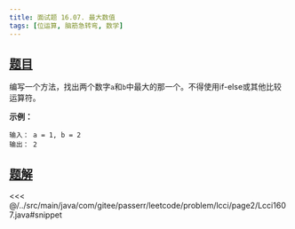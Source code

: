 ```yaml
---
title: 面试题 16.07. 最大数值
tags: [位运算, 脑筋急转弯, 数学]
---
```



## [题目](https://leetcode.cn/problems/maximum-lcci/)
编写一个方法，找出两个数字`a`和`b`中最大的那一个。不得使用if-else或其他比较运算符。

**示例：**

```
输入： a = 1, b = 2
输出： 2
```



## [题解](https://github.com/PasseRR/JavaLeetCode/blob/master/src/main/java/com/gitee/passerr/leetcode/problem/lcci/page2/Lcci1607.java)

<<< @/../src/main/java/com/gitee/passerr/leetcode/problem/lcci/page2/Lcci1607.java#snippet
